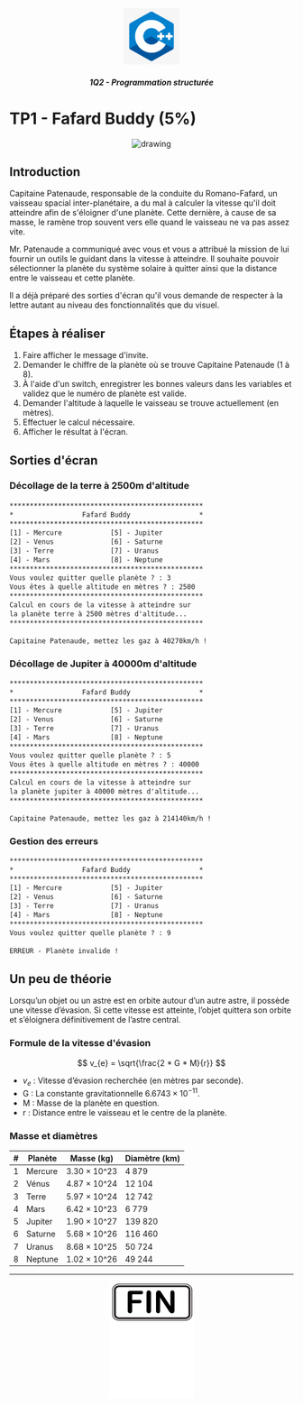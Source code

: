 <p align="Center"><img src="../../_includes//logo.jpg" alt="drawing" width="100"/></p>
<h5 align="Center">1Q2 - Programmation structurée</h5>

# TP1 - Fafard Buddy (5%)
<p align="Center"><img src="./images/team.avif" alt="drawing" width="350"/></p>

## Introduction
Capitaine Patenaude, responsable de la conduite du Romano-Fafard, un vaisseau spacial inter-planétaire, a du mal à calculer la vitesse qu'il doit atteindre afin de  s'éloigner d'une planète.  Cette dernière, à cause de sa masse, le ramène trop souvent vers elle quand le vaisseau ne va pas assez vite.

Mr. Patenaude a communiqué avec vous et vous a attribué la mission de lui fournir un outils le guidant dans la vitesse à atteindre.  Il souhaite pouvoir sélectionner la planète du système solaire à quitter ainsi que la distance entre le vaisseau et cette planète.

Il a déjà préparé des sorties d'écran qu'il vous demande de respecter à la lettre autant au niveau des fonctionnalités que du visuel.

## Étapes à réaliser
1. Faire afficher le message d'invite.
2. Demander le chiffre de la planète où se trouve Capitaine Patenaude (1 à 8).
3. À l'aide d'un switch, enregistrer les bonnes valeurs dans les variables et validez que le numéro de planète est valide.
4. Demander l'altitude à laquelle le vaisseau se trouve actuellement (en mètres).
5. Effectuer le calcul nécessaire.
6. Afficher le résultat à l'écran.
   
## Sorties d'écran
### Décollage de la terre à 2500m d'altitude
```
************************************************
*                 Fafard Buddy                 *
************************************************
[1] - Mercure            [5] - Jupiter
[2] - Venus              [6] - Saturne
[3] - Terre              [7] - Uranus
[4] - Mars               [8] - Neptune
************************************************
Vous voulez quitter quelle planète ? : 3
Vous êtes à quelle altitude en mètres ? : 2500
************************************************
Calcul en cours de la vitesse à atteindre sur
la planète terre à 2500 mètres d'altitude...
************************************************

Capitaine Patenaude, mettez les gaz à 40270km/h !
```

### Décollage de Jupiter à 40000m d'altitude
```
************************************************
*                 Fafard Buddy                 *
************************************************
[1] - Mercure            [5] - Jupiter
[2] - Venus              [6] - Saturne
[3] - Terre              [7] - Uranus
[4] - Mars               [8] - Neptune
************************************************
Vous voulez quitter quelle planète ? : 5
Vous êtes à quelle altitude en mètres ? : 40000
************************************************
Calcul en cours de la vitesse à atteindre sur
la planète jupiter à 40000 mètres d'altitude...
************************************************

Capitaine Patenaude, mettez les gaz à 214140km/h !
```

### Gestion des erreurs
```
************************************************
*                 Fafard Buddy                 *
************************************************
[1] - Mercure            [5] - Jupiter
[2] - Venus              [6] - Saturne
[3] - Terre              [7] - Uranus
[4] - Mars               [8] - Neptune
************************************************
Vous voulez quitter quelle planète ? : 9

ERREUR - Planète invalide !
```

## Un peu de théorie
Lorsqu’un objet ou un astre est en orbite autour d’un autre astre, il possède une vitesse d’évasion. Si cette vitesse est atteinte, l’objet quittera son orbite et s’éloignera définitivement de l’astre central.

### Formule de la vitesse d'évasion
$$
v_{e} = \sqrt{\frac{2 * G * M}{r}}
$$

- $v_{e}$ : Vitesse d’évasion recherchée (en mètres par seconde).
- G : La constante gravitationnelle $6.6743 \times 10^{-11}$.
- M : Masse de la planète en question.
- r : Distance entre le vaisseau et le centre de la planète.

### Masse et diamètres
| # | Planète   | Masse (kg)                  | Diamètre (km) |
|---|-----------|-----------------------------|---------------------------|
| 1 | Mercure   | 3.30 × 10^23                | 4 879                     |
| 2 | Vénus     | 4.87 × 10^24                | 12 104                    |
| 3 | Terre     | 5.97 × 10^24                | 12 742                    |
| 4 | Mars      | 6.42 × 10^23                | 6 779                     |
| 5 | Jupiter   | 1.90 × 10^27                | 139 820                   |
| 6 | Saturne   | 5.68 × 10^26                | 116 460                   |
| 7 | Uranus    | 8.68 × 10^25                | 50 724                    |
| 8 | Neptune   | 1.02 × 10^26                | 49 244                    |

<hr>
<p align="Center"><img src="./images/end.png" alt="drawing" width="150"/></p>